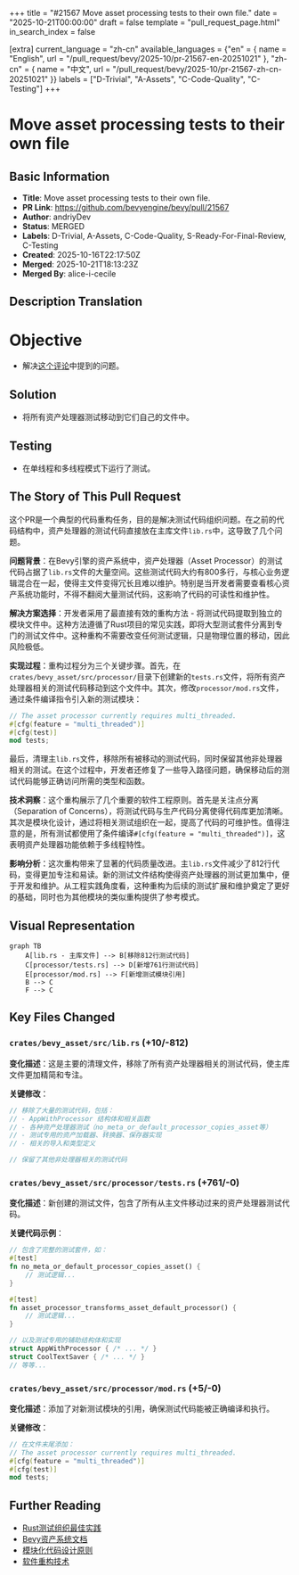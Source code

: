 +++
title = "#21567 Move asset processing tests to their own file."
date = "2025-10-21T00:00:00"
draft = false
template = "pull_request_page.html"
in_search_index = false

[extra]
current_language = "zh-cn"
available_languages = {"en" = { name = "English", url = "/pull_request/bevy/2025-10/pr-21567-en-20251021" }, "zh-cn" = { name = "中文", url = "/pull_request/bevy/2025-10/pr-21567-zh-cn-20251021" }}
labels = ["D-Trivial", "A-Assets", "C-Code-Quality", "C-Testing"]
+++

# Move asset processing tests to their own file

## Basic Information
- **Title**: Move asset processing tests to their own file.
- **PR Link**: https://github.com/bevyengine/bevy/pull/21567
- **Author**: andriyDev
- **Status**: MERGED
- **Labels**: D-Trivial, A-Assets, C-Code-Quality, S-Ready-For-Final-Review, C-Testing
- **Created**: 2025-10-16T22:17:50Z
- **Merged**: 2025-10-21T18:13:23Z
- **Merged By**: alice-i-cecile

## Description Translation
# Objective

- 解决[这个评论](https://github.com/bevyengine/bevy/pull/21566#issuecomment-3412927603)中提到的问题。

## Solution

- 将所有资产处理器测试移动到它们自己的文件中。

## Testing

- 在单线程和多线程模式下运行了测试。

## The Story of This Pull Request

这个PR是一个典型的代码重构任务，目的是解决测试代码组织问题。在之前的代码结构中，资产处理器的测试代码直接放在主库文件`lib.rs`中，这导致了几个问题。

**问题背景**：在Bevy引擎的资产系统中，资产处理器（Asset Processor）的测试代码占据了`lib.rs`文件的大量空间。这些测试代码大约有800多行，与核心业务逻辑混合在一起，使得主文件变得冗长且难以维护。特别是当开发者需要查看核心资产系统功能时，不得不翻阅大量测试代码，这影响了代码的可读性和维护性。

**解决方案选择**：开发者采用了最直接有效的重构方法 - 将测试代码提取到独立的模块文件中。这种方法遵循了Rust项目的常见实践，即将大型测试套件分离到专门的测试文件中。这种重构不需要改变任何测试逻辑，只是物理位置的移动，因此风险极低。

**实现过程**：重构过程分为三个关键步骤。首先，在`crates/bevy_asset/src/processor/`目录下创建新的`tests.rs`文件，将所有资产处理器相关的测试代码移动到这个文件中。其次，修改`processor/mod.rs`文件，通过条件编译指令引入新的测试模块：

```rust
// The asset processor currently requires multi_threaded.
#[cfg(feature = "multi_threaded")]
#[cfg(test)]
mod tests;
```

最后，清理主`lib.rs`文件，移除所有被移动的测试代码，同时保留其他非处理器相关的测试。在这个过程中，开发者还修复了一些导入路径问题，确保移动后的测试代码能够正确访问所需的类型和函数。

**技术洞察**：这个重构展示了几个重要的软件工程原则。首先是关注点分离（Separation of Concerns），将测试代码与生产代码分离使得代码库更加清晰。其次是模块化设计，通过将相关测试组织在一起，提高了代码的可维护性。值得注意的是，所有测试都使用了条件编译`#[cfg(feature = "multi_threaded")]`，这表明资产处理器功能依赖于多线程特性。

**影响分析**：这次重构带来了显著的代码质量改进。主`lib.rs`文件减少了812行代码，变得更加专注和易读。新的测试文件结构使得资产处理器的测试更加集中，便于开发和维护。从工程实践角度看，这种重构为后续的测试扩展和维护奠定了更好的基础，同时也为其他模块的类似重构提供了参考模式。

## Visual Representation

```mermaid
graph TB
    A[lib.rs - 主库文件] --> B[移除812行测试代码]
    C[processor/tests.rs] --> D[新增761行测试代码]
    E[processor/mod.rs] --> F[新增测试模块引用]
    B --> C
    F --> C
```

## Key Files Changed

### `crates/bevy_asset/src/lib.rs` (+10/-812)
**变化描述**：这是主要的清理文件，移除了所有资产处理器相关的测试代码，使主库文件更加精简和专注。

**关键修改**：
```rust
// 移除了大量的测试代码，包括：
// - AppWithProcessor 结构体和相关函数
// - 各种资产处理器测试（no_meta_or_default_processor_copies_asset等）
// - 测试专用的资产加载器、转换器、保存器实现
// - 相关的导入和类型定义

// 保留了其他非处理器相关的测试代码
```

### `crates/bevy_asset/src/processor/tests.rs` (+761/-0)
**变化描述**：新创建的测试文件，包含了所有从主文件移动过来的资产处理器测试代码。

**关键代码示例**：
```rust
// 包含了完整的测试套件，如：
#[test]
fn no_meta_or_default_processor_copies_asset() {
    // 测试逻辑...
}

#[test] 
fn asset_processor_transforms_asset_default_processor() {
    // 测试逻辑...
}

// 以及测试专用的辅助结构体和实现
struct AppWithProcessor { /* ... */ }
struct CoolTextSaver { /* ... */ }
// 等等...
```

### `crates/bevy_asset/src/processor/mod.rs` (+5/-0)
**变化描述**：添加了对新测试模块的引用，确保测试代码能被正确编译和执行。

**关键修改**：
```rust
// 在文件末尾添加：
// The asset processor currently requires multi_threaded.
#[cfg(feature = "multi_threaded")]
#[cfg(test)]
mod tests;
```

## Further Reading

- [Rust测试组织最佳实践](https://doc.rust-lang.org/book/ch11-03-test-organization.html)
- [Bevy资产系统文档](https://bevyengine.org/learn/books/assets/)
- [模块化代码设计原则](https://en.wikipedia.org/wiki/Modular_programming)
- [软件重构技术](https://refactoring.com/)